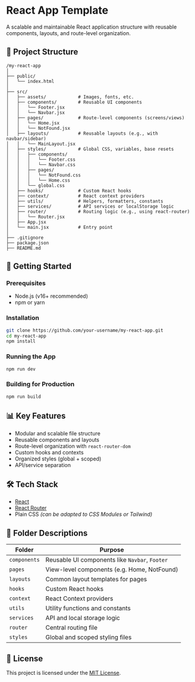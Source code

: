 # React App Template

A scalable and maintainable React application structure with reusable components, layouts, and route-level organization.

## 📂 Project Structure

```
/my-react-app
│
├── public/
│   └── index.html
│
├── src/
│   ├── assets/            # Images, fonts, etc.
│   ├── components/        # Reusable UI components
│   │   └── Footer.jsx
│   │   └── Navbar.jsx
│   ├── pages/             # Route-level components (screens/views)
│   │   └── Home.jsx
│   │   └── NotFound.jsx
│   ├── layouts/           # Reusable layouts (e.g., with navbar/sidebar)
│   │   └── MainLayout.jsx
│   ├── styles/            # Global CSS, variables, base resets
│   │   ├── components/
│   │   │   └── Footer.css
│   │   │   └── Navbar.css
│   │   ├── pages/
│   │   │   └── NotFound.css
│   │   │   └── Home.css
│   │   └── global.css
│   ├── hooks/             # Custom React hooks
│   ├── context/           # React context providers
│   ├── utils/             # Helpers, formatters, constants
│   ├── services/          # API services or localStorage logic
│   ├── router/            # Routing logic (e.g., using react-router)
│   │   └── Router.jsx
│   ├── App.jsx
│   └── main.jsx           # Entry point
│
├── .gitignore
├── package.json
├── README.md
```

## 🚀 Getting Started

### Prerequisites

- Node.js (v16+ recommended)
- npm or yarn

### Installation

```bash
git clone https://github.com/your-username/my-react-app.git
cd my-react-app
npm install
```

### Running the App

```bash
npm run dev
```

### Building for Production

```bash
npm run build
```

## 📊 Key Features

- Modular and scalable file structure
- Reusable components and layouts
- Route-level organization with `react-router-dom`
- Custom hooks and contexts
- Organized styles (global + scoped)
- API/service separation

## 🛠️ Tech Stack

- [React](https://reactjs.org/)
- [React Router](https://reactrouter.com/)
- Plain CSS *(can be adapted to CSS Modules or Tailwind)*

## 📁 Folder Descriptions

| Folder       | Purpose                                      |
|--------------|----------------------------------------------|
| `components` | Reusable UI components like `Navbar`, `Footer` |
| `pages`      | View-level components (e.g. Home, NotFound)   |
| `layouts`    | Common layout templates for pages             |
| `hooks`      | Custom React hooks                            |
| `context`    | React Context providers                       |
| `utils`      | Utility functions and constants               |
| `services`   | API and local storage logic                   |
| `router`     | Central routing file                          |
| `styles`     | Global and scoped styling files               |

## 📄 License

This project is licensed under the [MIT License](LICENSE).

